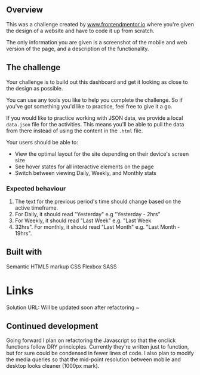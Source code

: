 
## Overview
This was a challenge created by www.frontendmentor.io where you're given the design of a website and have to code it up from scratch.

The only information you are given is a screenshot of the mobile and web version of the page, and a description of the functionality.

## The challenge

Your challenge is to build out this dashboard and get it looking as close to the design as possible.

You can use any tools you like to help you complete the challenge. So if you've got something you'd like to practice, feel free to give it a go.

If you would like to practice working with JSON data, we provide a local `data.json` file for the activities. This means you'll be able to pull the data from there instead of using the content in the `.html` file.

Your users should be able to:

- View the optimal layout for the site depending on their device's screen size
- See hover states for all interactive elements on the page
- Switch between viewing Daily, Weekly, and Monthly stats

### Expected behaviour

1. The text for the previous period's time should change based on the active timeframe. 
2. For Daily, it should read "Yesterday" e.g "Yesterday - 2hrs"
3. For Weekly, it should read "Last Week" e.g. "Last Week 
4. 32hrs". For monthly, it should read "Last Month" e.g. "Last Month - 19hrs".


## Built with
Semantic HTML5 markup
CSS
Flexbox
SASS

# Links
Solution URL: Will be updated soon after refactoring ~

## Continued development
Going forward I plan on refactoring the Javascript so that the onclick functions follow DRY princicples. Currently they're written just to function, but for sure could be condensed in fewer lines of code. I also plan to modify the media queries so that the mid-point resolution between mobile and desktop looks cleaner (1000px mark). 